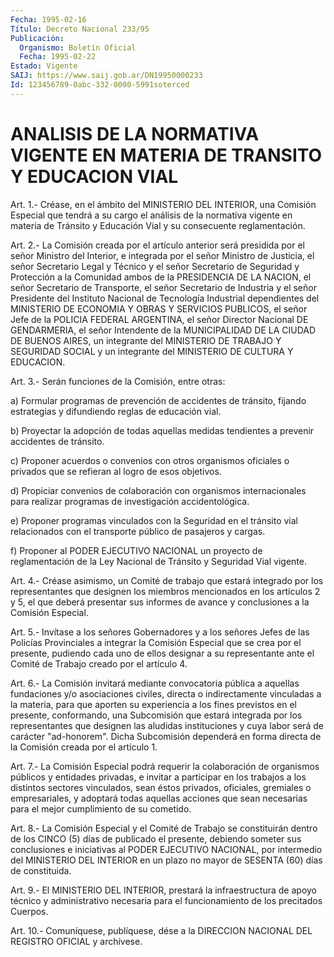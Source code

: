 ```yaml
---
Fecha: 1995-02-16
Título: Decreto Nacional 233/95
Publicación:
  Organismo: Boletín Oficial
  Fecha: 1995-02-22
Estado: Vigente
SAIJ: https://www.saij.gob.ar/DN19950000233
Id: 123456789-0abc-332-0000-5991soterced
---
```

# ANALISIS DE LA NORMATIVA VIGENTE EN MATERIA DE TRANSITO Y EDUCACION VIAL

<a id="1"></a>
Art. 1.- Créase, en el ámbito del MINISTERIO DEL INTERIOR, una Comisión  Especial  que  tendrá  a  su  cargo  el  análisis  de  la normativa  vigente  en  materia  de  Tránsito y Educación Vial y su consecuente reglamentación.

<a id="2"></a>
Art.  2.-  La  Comisión  creada  por el artículo anterior será presidida por el señor Ministro del Interior,  e  integrada  por el señor  Ministro de Justicia, el señor Secretario Legal y Técnico  y el señor  Secretario de Seguridad y Protección a la Comunidad ambos de la PRESIDENCIA  DE LA NACION, el señor Secretario de Transporte, el  señor  Secretario  de  Industria  y  el  señor  Presidente  del Instituto  Nacional   de  Tecnología  Industrial  dependientes  del MINISTERIO DE ECONOMIA  Y OBRAS Y SERVICIOS PUBLICOS, el señor Jefe de la POLICIA FEDERAL ARGENTINA,  el  señor  Director  Nacional  DE GENDARMERIA,  el  señor Intendente de la MUNICIPALIDAD DE LA CIUDAD DE  BUENOS  AIRES,  un  integrante  del  MINISTERIO  DE  TRABAJO  Y SEGURIDAD  SOCIAL y un  integrante  del  MINISTERIO  DE  CULTURA  Y EDUCACION.

<a id="3"></a>
Art.  3.-  Serán  funciones  de  la Comisión, entre otras:

a)  Formular programas de prevención de  accidentes  de  tránsito, fijando  estrategias  y  difundiendo  reglas de educación vial.

b) Proyectar la adopción de todas aquellas  medidas  tendientes  a prevenir accidentes de tránsito.

c)  Proponer acuerdos o convenios con otros organismos oficiales o privados    que   se  refieran  al  logro  de  esos  objetivos.

d) Propiciar convenios de colaboración con organismos internacionales  para    realizar    programas    de  investigación accidentológica.

e) Proponer programas vinculados con la Seguridad  en  el tránsito vial relacionados con el transporte público de pasajeros  y cargas.

f) Proponer al PODER EJECUTIVO NACIONAL un proyecto de reglamentación  de  la  Ley  Nacional  de Tránsito y Seguridad Vial vigente.

<a id="4"></a>
Art.  4.-  Créase  asimismo,  un  Comité de trabajo que estará integrado  por  los  representantes  que  designen    los  miembros mencionados  en  los  artículos 2 y 5, el que deberá presentar  sus informes  de  avance  y  conclusiones    a  la  Comisión  Especial.

<a id="5"></a>
Art.  5.-  Invítase a los señores Gobernadores y a los señores Jefes de las Policías  Provinciales a integrar la Comisión Especial que se crea por el presente,  pudiendo cada uno de ellos designar a su representante ante el Comité  de  Trabajo creado por el artículo 4.

<a id="6"></a>
Art.  6.- La Comisión invitará mediante convocatoria pública a aquellas  fundaciones    y/o    asociaciones   civiles,  directa  o indirectamente  vinculadas  a  la  materia,  para  que  aporten  su experiencia a los fines previstos en el presente, conformando,  una Subcomisión   que  estará  integrada  por  los  representantes  que designen las aludidas  instituciones  y cuya labor será de carácter "ad-honorem". Dicha Subcomisión dependerá  en  forma  directa de la Comisión creada por el artículo 1.

<a id="7"></a>
Art. 7.- La Comisión Especial podrá requerir la colaboración de organismos  públicos  y  entidades privadas, e invitar a participar en los trabajos a los distintos  sectores  vinculados,  sean  éstos privados,  oficiales,  gremiales  o empresariales, y adoptará todas aquellas acciones que sean necesarias  para  el  mejor cumplimiento de su cometido.

<a id="8"></a>
Art.  8.-  La  Comisión  Especial  y  el  Comité de Trabajo se constituirán  dentro  de  los  CINCO  (5)  días  de  publicado   el presente,  debiendo someter sus conclusiones e iniciativas al PODER EJECUTIVO NACIONAL,  por  intermedio del MINISTERIO DEL INTERIOR en un plazo no mayor de SESENTA (60) días de constituida.

<a id="9"></a>
Art. 9.- El MINISTERIO DEL INTERIOR, prestará la infraestructura  de  apoyo  técnico y administrativo necesaria para el funcionamiento de los precitados Cuerpos.

<a id="10"></a>
Art. 10.- Comuníquese, publíquese, dése a la DIRECCION NACIONAL DEL REGISTRO OFICIAL y archívese.